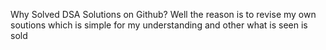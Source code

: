 Why Solved DSA Solutions on Github?
Well the reason is  to revise my own soutions which is simple for my understanding and  other what is seen is sold
